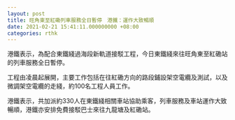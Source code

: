```yaml
---
layout: post
title: 旺角東至紅磡列車服務全日暫停　港鐵：運作大致暢順
date: 2021-02-21 15:41:11.000000000 +08:00
categories: rthk
---
```


港鐵表示，為配合東鐵綫過海段新軌道接駁工程，今日東鐵綫來往旺角東至紅磡站的列車服務全日暫停。

工程由凌晨起展開，主要工作包括在往紅磡方向的路段鋪設架空電纜及測試，以及微調架空電纜的走綫，約100名工程人員工作。

港鐵表示，共加派約330人在東鐵綫相關車站協助乘客，列車服務及車站運作大致暢順，港鐵亦安排免費接駁巴士來往九龍塘及紅磡站。
